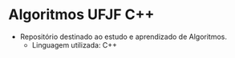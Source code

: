 # Algoritmos UFJF C++
- Repositório destinado ao estudo e aprendizado de Algoritmos.
   - Linguagem utilizada: C++
 
